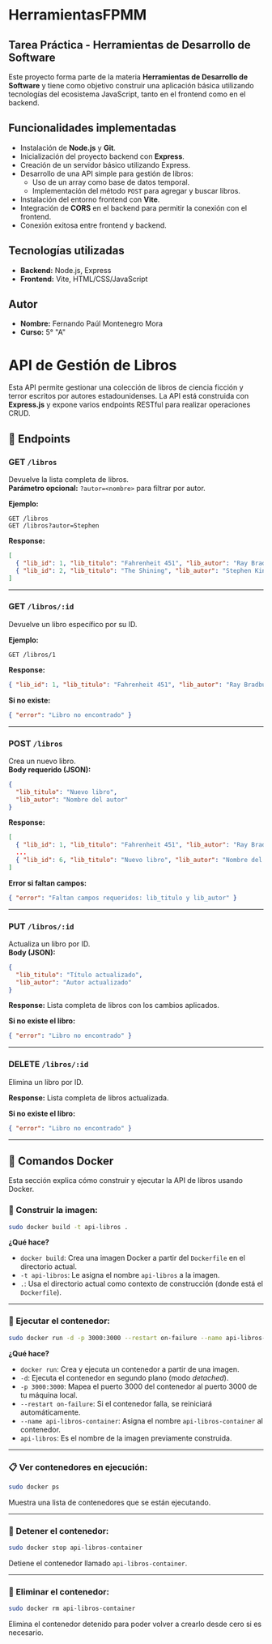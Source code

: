 # HerramientasFPMM

## Tarea Práctica - Herramientas de Desarrollo de Software

Este proyecto forma parte de la materia **Herramientas de Desarrollo de Software** y tiene como objetivo construir una aplicación básica utilizando tecnologías del ecosistema JavaScript, tanto en el frontend como en el backend.

## Funcionalidades implementadas

- Instalación de **Node.js** y **Git**.
- Inicialización del proyecto backend con **Express**.
- Creación de un servidor básico utilizando Express.
- Desarrollo de una API simple para gestión de libros:
  - Uso de un array como base de datos temporal.
  - Implementación del método `POST` para agregar y buscar libros.
- Instalación del entorno frontend con **Vite**.
- Integración de **CORS** en el backend para permitir la conexión con el frontend.
- Conexión exitosa entre frontend y backend.

## Tecnologías utilizadas

- **Backend:** Node.js, Express
- **Frontend:** Vite, HTML/CSS/JavaScript

## Autor

- **Nombre:** Fernando Paúl Montenegro Mora
- **Curso:** 5° "A"


# API de Gestión de Libros

Esta API permite gestionar una colección de libros de ciencia ficción y terror escritos por autores estadounidenses. La API está construida con **Express.js** y expone varios endpoints RESTful para realizar operaciones CRUD.

## 📘 Endpoints

### GET `/libros`
Devuelve la lista completa de libros.  
**Parámetro opcional:** `?autor=<nombre>` para filtrar por autor.

**Ejemplo:**
```
GET /libros
GET /libros?autor=Stephen
```

**Response:**
```json
[
  { "lib_id": 1, "lib_titulo": "Fahrenheit 451", "lib_autor": "Ray Bradbury" },
  { "lib_id": 2, "lib_titulo": "The Shining", "lib_autor": "Stephen King" }
]
```

---

### GET `/libros/:id`
Devuelve un libro específico por su ID.

**Ejemplo:**
```
GET /libros/1
```

**Response:**
```json
{ "lib_id": 1, "lib_titulo": "Fahrenheit 451", "lib_autor": "Ray Bradbury" }
```

**Si no existe:**
```json
{ "error": "Libro no encontrado" }
```

---

### POST `/libros`
Crea un nuevo libro.  
**Body requerido (JSON):**

```json
{
  "lib_titulo": "Nuevo libro",
  "lib_autor": "Nombre del autor"
}
```

**Response:**
```json
[
  { "lib_id": 1, "lib_titulo": "Fahrenheit 451", "lib_autor": "Ray Bradbury" },
  ...
  { "lib_id": 6, "lib_titulo": "Nuevo libro", "lib_autor": "Nombre del autor" }
]
```

**Error si faltan campos:**
```json
{ "error": "Faltan campos requeridos: lib_titulo y lib_autor" }
```

---

### PUT `/libros/:id`
Actualiza un libro por ID.  
**Body (JSON):**
```json
{
  "lib_titulo": "Título actualizado",
  "lib_autor": "Autor actualizado"
}
```

**Response:**
Lista completa de libros con los cambios aplicados.

**Si no existe el libro:**
```json
{ "error": "Libro no encontrado" }
```

---

### DELETE `/libros/:id`
Elimina un libro por ID.

**Response:**
Lista completa de libros actualizada.

**Si no existe el libro:**
```json
{ "error": "Libro no encontrado" }
```

---

## 🐳 Comandos Docker

Esta sección explica cómo construir y ejecutar la API de libros usando Docker.

### 🔧 Construir la imagen:
```bash
sudo docker build -t api-libros .
```
**¿Qué hace?**
- `docker build`: Crea una imagen Docker a partir del `Dockerfile` en el directorio actual.
- `-t api-libros`: Le asigna el nombre `api-libros` a la imagen.
- `.`: Usa el directorio actual como contexto de construcción (donde está el `Dockerfile`).

---

### 🚀 Ejecutar el contenedor:
```bash
sudo docker run -d -p 3000:3000 --restart on-failure --name api-libros-container api-libros
```
**¿Qué hace?**
- `docker run`: Crea y ejecuta un contenedor a partir de una imagen.
- `-d`: Ejecuta el contenedor en segundo plano (modo *detached*).
- `-p 3000:3000`: Mapea el puerto 3000 del contenedor al puerto 3000 de tu máquina local.
- `--restart on-failure`: Si el contenedor falla, se reiniciará automáticamente.
- `--name api-libros-container`: Asigna el nombre `api-libros-container` al contenedor.
- `api-libros`: Es el nombre de la imagen previamente construida.

---

### 📋 Ver contenedores en ejecución:
```bash
sudo docker ps
```
Muestra una lista de contenedores que se están ejecutando.

---

### 🛑 Detener el contenedor:
```bash
sudo docker stop api-libros-container
```
Detiene el contenedor llamado `api-libros-container`.

---

### 🧹 Eliminar el contenedor:
```bash
sudo docker rm api-libros-container
```
Elimina el contenedor detenido para poder volver a crearlo desde cero si es necesario.


